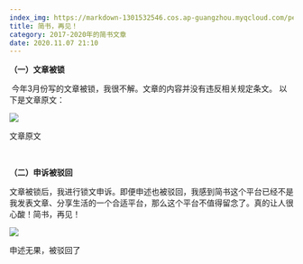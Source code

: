 ```yaml
---
index_img: https://markdown-1301532546.cos.ap-guangzhou.myqcloud.com/peipei_blog/20210921145737.jpeg
title: 简书，再见！
category: 2017-2020年的简书文章
date: 2020.11.07 21:10
---
```


**（一）文章被锁**     

​        今年3月份写的文章被锁，我很不解。文章的内容并没有违反相关规定条文。  以下是文章原文：

![](https://markdown-1301532546.cos.ap-guangzhou.myqcloud.com/peipei_blog/20210921145737.jpeg)  

文章原文

  

**（二）申诉被驳回**        

​        文章被锁后，我进行锁文申诉。即便申述也被驳回，我感到简书这个平台已经不是我发表文章、分享生活的一个合适平台，那么这个平台不值得留念了。真的让人很心酸！简书，再见！

![](https://markdown-1301532546.cos.ap-guangzhou.myqcloud.com/peipei_blog/20210921145751.jpeg)  

申述无果，被驳回了

        

